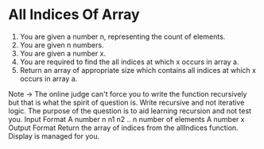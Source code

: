 # All Indices Of Array

1. You are given a number n, representing the count of elements.
2. You are given n numbers.
3. You are given a number x. 
4. You are required to find the all indices at which x occurs in array a.
5. Return an array of appropriate size which contains all indices at which x occurs in array a.

Note -> The online judge can't force you to write the function recursively but that is what the spirit of question is. Write recursive and not iterative logic. The purpose of the question is to aid learning recursion and not test you.
Input Format
A number n
n1
n2
.. n number of elements
A number x
Output Format
Return the array of indices from the allIndices function. Display is managed for you.